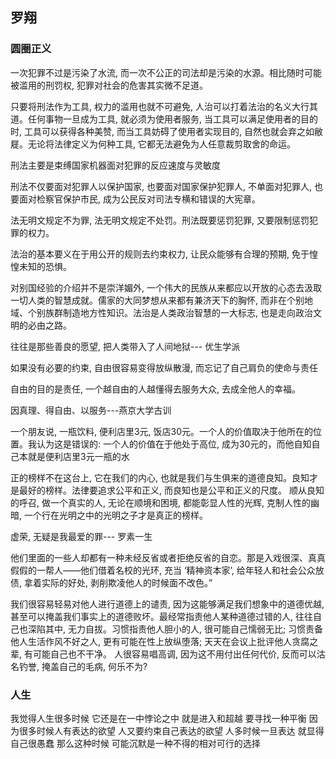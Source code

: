 
## 罗翔

### 圆圈正义

  一次犯罪不过是污染了水流, 而一次不公正的司法却是污染的水源。相比随时可能被滥用的刑罚权, 犯罪对社会的危害其实微不足道。

  只要将刑法作为工具, 权力的滥用也就不可避免, 人治可以打着法治的名义大行其道。任何事物一旦成为工具, 就必须为使用者服务, 当工具可以满足使用者的目的时, 工具可以获得各种美赞, 而当工具妨碍了使用者实现目的, 自然也就会弃之如敝屣。无论将法律定义为何种工具, 它都无法避免为人任意裁剪取舍的命运。

  刑法主要是束缚国家机器面对犯罪的反应速度与灵敏度

  刑法不仅要面对犯罪人以保护国家, 也要面对国家保护犯罪人, 不单面对犯罪人, 也要面对检察官保护市民, 成为公民反对司法专横和错误的大宪章。

  法无明文规定不为罪, 法无明文规定不处罚。刑法既要惩罚犯罪, 又要限制惩罚犯罪的权力。

  法治的基本要义在于用公开的规则去约束权力, 让民众能够有合理的预期, 免于惶惶未知的恐惧。

  对别国经验的介绍并不是崇洋媚外, 一个伟大的民族从来都应以开放的心态去汲取一切人类的智慧成就。儒家的大同梦想从来都有兼济天下的胸怀, 而非在个别地域、个别族群制造地方性知识。法治是人类政治智慧的一大标志, 也是走向政治文明的必由之路。

  往往是那些善良的愿望, 把人类带入了人间地狱--- 优生学派

  如果没有必要的约束, 自由很容易变得放纵散漫, 而忘记了自己肩负的使命与责任

  自由的目的是责任, 一个越自由的人越懂得去服务大众, 去成全他人的幸福。

  因真理、得自由、以服务---燕京大学古训

  一个朋友说, 一瓶饮料, 便利店里3元, 饭店30元。一个人的价值取决于他所在的位置。我认为这是错误的: 一个人的价值在于他处于高位, 成为30元的，而他自知自己本就是便利店里3元一瓶的水

  正的榜样不在这台上, 它在我们的内心, 也就是我们与生俱来的道德良知。良知才是最好的榜样。法律要追求公平和正义, 而良知也是公平和正义的尺度。
  顺从良知的呼召, 做一个真实的人, 无论在顺境和困境, 都能彰显人性的光辉, 克制人性的幽暗, 一个行在光明之中的光明之子才是真正的榜样。

  虚荣, 无疑是我最爱的罪---  罗素一生

  他们里面的一些人却都有一种未经反省或者拒绝反省的自恋。那是入戏很深、真真假假的一帮人——他们借着名校的光环, 充当 ‘精神资本家’, 给年轻人和社会公众放债, 拿着实际的好处, 剥削欺凌他人的时候面不改色。”

  我们很容易轻易对他人进行道德上的谴责, 因为这能够满足我们想象中的道德优越, 甚至可以掩盖我们事实上的道德败坏。最经常指责他人某种道德过错的人, 往往自己也深陷其中, 无力自拔。习惯指责他人胆小的人, 很可能自己懦弱无比; 习惯责备他人生活作风不好之人, 更有可能在性上放纵堕落; 天天在会议上批评他人贪腐之辈, 有可能自己也不干净。
  人很容易唱高调, 因为这不用付出任何代价, 反而可以沽名钓誉, 掩盖自己的毛病, 何乐不为?



  ### 人生

  我觉得人生很多时候
  它还是在一中悖论之中
  就是进入和超越
  要寻找一种平衡
  因为很多时候人有表达的欲望
  人又要约束自己表达的欲望
  人多时候一旦表达
  就显得自己很愚蠢
  那么这种时候
  可能沉默是一种不得的相对可行的选择

  

